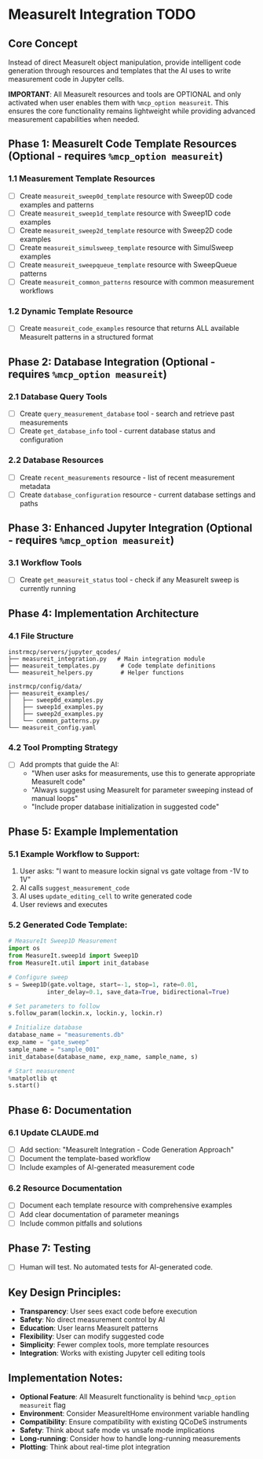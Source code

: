 # MeasureIt Integration TODO

## Core Concept
Instead of direct MeasureIt object manipulation, provide intelligent code generation through resources and templates that the AI uses to write measurement code in Jupyter cells.

**IMPORTANT**: All MeasureIt resources and tools are OPTIONAL and only activated when user enables them with `%mcp_option measureit`. This ensures the core functionality remains lightweight while providing advanced measurement capabilities when needed.

## Phase 1: MeasureIt Code Template Resources (Optional - requires `%mcp_option measureit`)

### 1.1 Measurement Template Resources
- [ ] Create `measureit_sweep0d_template` resource with Sweep0D code examples and patterns
- [ ] Create `measureit_sweep1d_template` resource with Sweep1D code examples
- [ ] Create `measureit_sweep2d_template` resource with Sweep2D code examples
- [ ] Create `measureit_simulsweep_template` resource with SimulSweep examples
- [ ] Create `measureit_sweepqueue_template` resource with SweepQueue patterns
- [ ] Create `measureit_common_patterns` resource with common measurement workflows

### 1.2 Dynamic Template Resource
- [ ] Create `measureit_code_examples` resource that returns ALL available MeasureIt patterns in a structured format

## Phase 2: Database Integration (Optional - requires `%mcp_option measureit`)

### 2.1 Database Query Tools
- [ ] Create `query_measurement_database` tool - search and retrieve past measurements
- [ ] Create `get_database_info` tool - current database status and configuration

### 2.2 Database Resources
- [ ] Create `recent_measurements` resource - list of recent measurement metadata
- [ ] Create `database_configuration` resource - current database settings and paths

## Phase 3: Enhanced Jupyter Integration (Optional - requires `%mcp_option measureit`)

### 3.1 Workflow Tools
- [ ] Create `get_measureit_status` tool - check if any MeasureIt sweep is currently running

## Phase 4: Implementation Architecture

### 4.1 File Structure
```
instrmcp/servers/jupyter_qcodes/
├── measureit_integration.py   # Main integration module
├── measureit_templates.py      # Code template definitions
└── measureit_helpers.py        # Helper functions

instrmcp/config/data/
├── measureit_examples/
│   ├── sweep0d_examples.py
│   ├── sweep1d_examples.py
│   ├── sweep2d_examples.py
│   └── common_patterns.py
└── measureit_config.yaml
```

### 4.2 Tool Prompting Strategy
- [ ] Add prompts that guide the AI:
  - "When user asks for measurements, use this to generate appropriate MeasureIt code"
  - "Always suggest using MeasureIt for parameter sweeping instead of manual loops"
  - "Include proper database initialization in suggested code"

## Phase 5: Example Implementation

### 5.1 Example Workflow to Support:
1. User asks: "I want to measure lockin signal vs gate voltage from -1V to 1V"
2. AI calls `suggest_measurement_code`
3. AI uses `update_editing_cell` to write generated code
4. User reviews and executes

### 5.2 Generated Code Template:
```python
# MeasureIt Sweep1D Measurement
import os
from MeasureIt.sweep1d import Sweep1D
from MeasureIt.util import init_database

# Configure sweep
s = Sweep1D(gate.voltage, start=-1, stop=1, rate=0.01,
           inter_delay=0.1, save_data=True, bidirectional=True)

# Set parameters to follow
s.follow_param(lockin.x, lockin.y, lockin.r)

# Initialize database
database_name = "measurements.db"
exp_name = "gate_sweep"
sample_name = "sample_001"
init_database(database_name, exp_name, sample_name, s)

# Start measurement
%matplotlib qt
s.start()
```

## Phase 6: Documentation

### 6.1 Update CLAUDE.md
- [ ] Add section: "MeasureIt Integration - Code Generation Approach"
- [ ] Document the template-based workflow
- [ ] Include examples of AI-generated measurement code

### 6.2 Resource Documentation
- [ ] Document each template resource with comprehensive examples
- [ ] Add clear documentation of parameter meanings
- [ ] Include common pitfalls and solutions

## Phase 7: Testing

- [ ] Human will test. No automated tests for AI-generated code.


## Key Design Principles:
- **Transparency**: User sees exact code before execution
- **Safety**: No direct measurement control by AI
- **Education**: User learns MeasureIt patterns
- **Flexibility**: User can modify suggested code
- **Simplicity**: Fewer complex tools, more template resources
- **Integration**: Works with existing Jupyter cell editing tools

## Implementation Notes:
- **Optional Feature**: All MeasureIt functionality is behind `%mcp_option measureit` flag
- **Environment**: Consider MeasureItHome environment variable handling
- **Compatibility**: Ensure compatibility with existing QCoDeS instruments
- **Safety**: Think about safe mode vs unsafe mode implications
- **Long-running**: Consider how to handle long-running measurements
- **Plotting**: Think about real-time plot integration